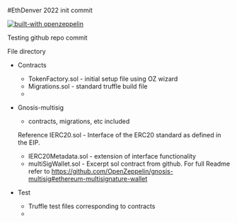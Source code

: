 #EthDenver 2022 init commit

[![built-with openzeppelin](https://img.shields.io/badge/built%20with-OpenZeppelin-3677FF)](https://docs.openzeppelin.com/)


Testing github repo commit

File directory
+ Contracts
    - TokenFactory.sol - initial setup file using OZ wizard
    - Migrations.sol - standard truffle build file
    - 
+ Gnosis-multisig
  + contracts, migrations, etc included
  
  Reference
  IERC20.sol - Interface of the ERC20 standard as defined in the EIP.
    - IERC20Metadata.sol - extension of interface functionality
    - multiSigWallet.sol - Excerpt sol contract from github. For full Readme refer to
         https://github.com/OpenZeppelin/gnosis-multisig#ethereum-multisignature-wallet

+ Test
   - Truffle test files corresponding to contracts
   - 


